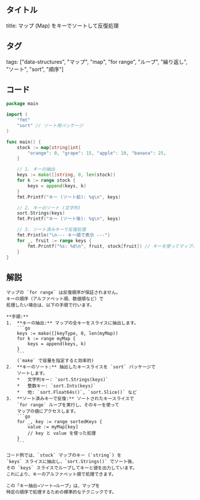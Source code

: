 ## タイトル
title: マップ (Map) をキーでソートして反復処理

## タグ
tags: ["data-structures", "マップ", "map", "for range", "ループ", "繰り返し", "ソート", "sort", "順序"]

## コード
```go
package main

import (
	"fmt"
	"sort" // ソート用パッケージ
)

func main() {
	stock := map[string]int{
		"orange": 0, "grape": 15, "apple": 10, "banana": 25,
	}

	// 1. キーの抽出
	keys := make([]string, 0, len(stock))
	for k := range stock {
		keys = append(keys, k)
	}
	fmt.Printf("キー (ソート前): %q\n", keys)

	// 2. キーのソート (文字列)
	sort.Strings(keys)
	fmt.Printf("キー (ソート後): %q\n", keys)

	// 3. ソート済みキーで反復処理
	fmt.Println("\n--- キー順で表示 ---")
	for _, fruit := range keys {
		fmt.Printf("%s: %d\n", fruit, stock[fruit]) // キーを使ってマップの値を取得
	}
}

```

## 解説
```text
マップの `for range` は反復順序が保証されません。
キーの順序（アルファベット順、数値順など）で
処理したい場合は、以下の手順で行います。

**手順:**
1.  **キーの抽出:** マップの全キーをスライスに抽出します。
    ```go
    keys := make([]keyType, 0, len(myMap))
    for k := range myMap {
        keys = append(keys, k)
    }
    ```
    (`make` で容量を指定すると効率的)
2.  **キーのソート:** 抽出したキースライスを `sort` パッケージで
    ソートします。
    *   文字列キー: `sort.Strings(keys)`
    *   整数キー: `sort.Ints(keys)`
    *   他: `sort.Float64s()`, `sort.Slice()` など
3.  **ソート済みキーで反復:** ソートされたキースライスで
    `for range` ループを実行し、そのキーを使って
    マップの値にアクセスします。
    ```go
    for _, key := range sortedKeys {
        value := myMap[key]
        // key と value を使った処理
    }
    ```

コード例では、`stock` マップのキー (`string`) を
`keys` スライスに抽出し、`sort.Strings()` でソート後、
その `keys` スライスでループしてキーと値を出力しています。
これにより、キーのアルファベット順で処理できます。

この「キー抽出→ソート→ループ」は、マップを
特定の順序で処理するための標準的なテクニックです。